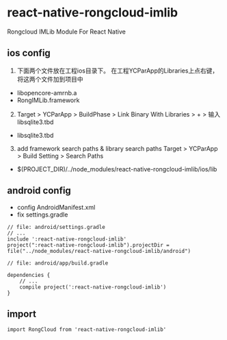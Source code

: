 # react-native-rongcloud-imlib
Rongcloud IMLib Module For React Native


## ios config
1. 下面两个文件放在工程ios目录下。 在工程YCParApp的Libraries上点右键，将这两个文件加到项目中
- libopencore-amrnb.a
- RongIMLib.framework


2. Target > YCParApp > BuildPhase > Link Binary With Libraries > + > 输入libsqlite3.tbd
- libsqlite3.tbd


3. add framework search paths & library search paths 
Target > YCParApp > Build Setting > Search Paths 

- $(PROJECT_DIR)/../node_modules/react-native-rongcloud-imlib/ios/lib



## android config
- config AndroidManifest.xml
- fix settings.gradle
```
// file: android/settings.gradle
// ...
include ':react-native-rongcloud-imlib'
project(":react-native-rongcloud-imlib").projectDir = file("../node_modules/react-native-rongcloud-imlib/android")
```
```
// file: android/app/build.gradle

dependencies {
    // ...
    compile project(':react-native-rongcloud-imlib')
}

```

## import
```
import RongCloud from 'react-native-rongcloud-imlib'
```
```

```
